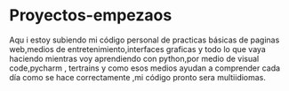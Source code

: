 # Proyectos-empezaos
Aqu i estoy subiendo mi  código personal  de practicas básicas de paginas web,medios de entretenimiento,interfaces graficas y todo lo que vaya haciendo mientras voy aprendiendo con python,por medio de visual code,pycharm , tertrains y como esos medios ayudan a comprender cada día como se hace correctamente ,mi código pronto sera multiidiomas.
